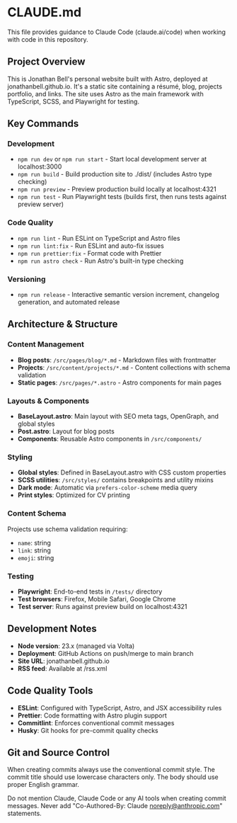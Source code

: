 # CLAUDE.md

This file provides guidance to Claude Code (claude.ai/code) when working with code in this repository.

## Project Overview

This is Jonathan Bell's personal website built with Astro, deployed at jonathanbell.github.io. It's a static site containing a résumé, blog, projects portfolio, and links. The site uses Astro as the main framework with TypeScript, SCSS, and Playwright for testing.

## Key Commands

### Development

- `npm run dev` or `npm run start` - Start local development server at localhost:3000
- `npm run build` - Build production site to ./dist/ (includes Astro type checking)
- `npm run preview` - Preview production build locally at localhost:4321
- `npm run test` - Run Playwright tests (builds first, then runs tests against preview server)

### Code Quality

- `npm run lint` - Run ESLint on TypeScript and Astro files
- `npm run lint:fix` - Run ESLint and auto-fix issues
- `npm run prettier:fix` - Format code with Prettier
- `npm run astro check` - Run Astro's built-in type checking

### Versioning

- `npm run release` - Interactive semantic version increment, changelog generation, and automated release

## Architecture & Structure

### Content Management

- **Blog posts**: `/src/pages/blog/*.md` - Markdown files with frontmatter
- **Projects**: `/src/content/projects/*.md` - Content collections with schema validation
- **Static pages**: `/src/pages/*.astro` - Astro components for main pages

### Layouts & Components

- **BaseLayout.astro**: Main layout with SEO meta tags, OpenGraph, and global styles
- **Post.astro**: Layout for blog posts
- **Components**: Reusable Astro components in `/src/components/`

### Styling

- **Global styles**: Defined in BaseLayout.astro with CSS custom properties
- **SCSS utilities**: `/src/styles/` contains breakpoints and utility mixins
- **Dark mode**: Automatic via `prefers-color-scheme` media query
- **Print styles**: Optimized for CV printing

### Content Schema

Projects use schema validation requiring:

- `name`: string
- `link`: string
- `emoji`: string

### Testing

- **Playwright**: End-to-end tests in `/tests/` directory
- **Test browsers**: Firefox, Mobile Safari, Google Chrome
- **Test server**: Runs against preview build on localhost:4321

## Development Notes

- **Node version**: 23.x (managed via Volta)
- **Deployment**: GitHub Actions on push/merge to main branch
- **Site URL**: jonathanbell.github.io
- **RSS feed**: Available at /rss.xml

## Code Quality Tools

- **ESLint**: Configured with TypeScript, Astro, and JSX accessibility rules
- **Prettier**: Code formatting with Astro plugin support
- **Commitlint**: Enforces conventional commit messages
- **Husky**: Git hooks for pre-commit quality checks

## Git and Source Control

When creating commits always use the conventional commit style. The commit title should use lowercase characters only. The body should use proper English grammar.

Do not mention Claude, Claude Code or any AI tools when creating commit messages. Never add "Co-Authored-By: Claude <noreply@anthropic.com>" statements.

